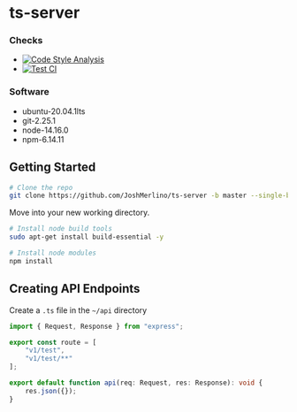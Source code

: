 # ts-server
### Checks
* [![Code Style Analysis](https://github.com/JoshMerlino/ts-package/actions/workflows/code-style-analysis.yml/badge.svg)](https://github.com/JoshMerlino/ts-package/actions/workflows/code-style-analysis.yml)
* [![Test CI](https://github.com/JoshMerlino/ts-package/actions/workflows/test-ci.yml/badge.svg)](https://github.com/JoshMerlino/ts-package/actions/workflows/test-ci.yml)

### Software
* ubuntu-20.04.1lts
* git-2.25.1
* node-14.16.0
* npm-6.14.11

## Getting Started
```bash
# Clone the repo
git clone https://github.com/JoshMerlino/ts-server -b master --single-branch -o upstream my-server
```

Move into your new working directory.

```bash
# Install node build tools
sudo apt-get install build-essential -y

# Install node modules
npm install
```

## Creating API Endpoints
Create a `.ts` file in the `~/api` directory
```typescript
import { Request, Response } from "express";

export const route = [
	"v1/test",
	"v1/test/**"
];

export default function api(req: Request, res: Response): void {
	res.json({});
}
```
